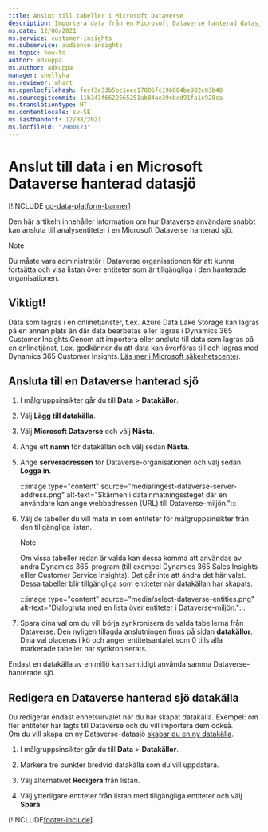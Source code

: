 ```yaml
---
title: Anslut till tabeller i Microsoft Dataverse
description: Importera data från en Microsoft Dataverse hanterad datasjö.
ms.date: 12/06/2021
ms.service: customer-insights
ms.subservice: audience-insights
ms.topic: how-to
author: adkuppa
ms.author: adkuppa
manager: shellyha
ms.reviewer: mhart
ms.openlocfilehash: fecf3e33b5bc1eec17006fc196004be902c03b40
ms.sourcegitcommit: 11b343f6622665251ab84ae39ebcd91fa1c928ca
ms.translationtype: HT
ms.contentlocale: sv-SE
ms.lasthandoff: 12/08/2021
ms.locfileid: "7900173"
---
```

# <a name="connect-to-data-in-a-microsoft-dataverse-managed-data-lake"></a>Anslut till data i en Microsoft Dataverse hanterad datasjö

[!INCLUDE [cc-data-platform-banner](../includes/cc-data-platform-banner.md)]

Den här artikeln innehåller information om hur Dataverse användare snabbt kan ansluta till analysentiteter i en Microsoft Dataverse hanterad sjö. 

> [!NOTE]
> Du måste vara administratör i Dataverse organisationen för att kunna fortsätta och visa listan över entiteter som är tillgängliga i den hanterade organisationen.

## <a name="important-considerations"></a>Viktigt!

Data som lagras i en onlinetjänster, t.ex. Azure Data Lake Storage kan lagras på en annan plats än där data bearbetas eller lagras i Dynamics 365 Customer Insights.Genom att importera eller ansluta till data som lagras på en onlinetjänst, t.ex. godkänner du att data kan överföras till och lagras med Dynamics 365 Customer Insights. [Läs mer i Microsoft säkerhetscenter](https://www.microsoft.com/trust-center).

## <a name="connect-to-a-dataverse-managed-lake"></a>Ansluta till en Dataverse hanterad sjö

1. I målgruppsinsikter går du till **Data** > **Datakällor**.

2. Välj **Lägg till datakälla**.

3. Välj **Microsoft Dataverse** och välj **Nästa**.

4. Ange ett **namn** för datakällan och välj sedan **Nästa**. 

5. Ange **serveradressen** för Dataverse-organisationen och välj sedan **Logga in**.

   :::image type="content" source="media/ingest-dataverse-server-address.png" alt-text="Skärmen i datainmatningssteget där en användare kan ange webbadressen (URL) till Dataverse-miljön.":::

6. Välj de tabeller du vill mata in som entiteter för målgruppsinsikter från den tillgängliga listan.    

   > [!NOTE]
   > Om vissa tabeller redan är valda kan dessa komma att användas av andra Dynamics 365-program (till exempel Dynamics 365 Sales Insights elller Customer Service Insights). Det går inte att ändra det här valet. Dessa tabeller blir tillgängliga som entiteter när datakällan har skapats.

   :::image type="content" source="media/select-dataverse-entities.png" alt-text="Dialogruta med en lista över entiteter i Dataverse-miljön.":::

7. Spara dina val om du vill börja synkronisera de valda tabellerna från Dataverse. Den nyligen tillagda anslutningen finns på sidan **datakällor**. Dina val placeras i kö och anger entitetsantalet som 0 tills alla markerade tabeller har synkroniserats.

Endast en datakälla av en miljö kan samtidigt använda samma Dataverse-hanterade sjö.

## <a name="edit-a-dataverse-managed-lake-data-source"></a>Redigera en Dataverse hanterad sjö datakälla

Du redigerar endast enhetsurvalet när du har skapat datakälla. Exempel: om fler entiteter har lagts till Dataverse och du vill importera dem också.    
Om du vill skapa en ny Dataverse-datasjö [skapar du en ny datakälla](#connect-to-a-dataverse-managed-lake).

1. I målgruppsinsikter går du till **Data** > **Datakällor**.

2. Markera tre punkter bredvid datakälla som du vill uppdatera.

3. Välj alternativet **Redigera** från listan.

4. Välj ytterligare entiteter från listan med tillgängliga entiteter och välj **Spara**.

[!INCLUDE[footer-include](../includes/footer-banner.md)]
